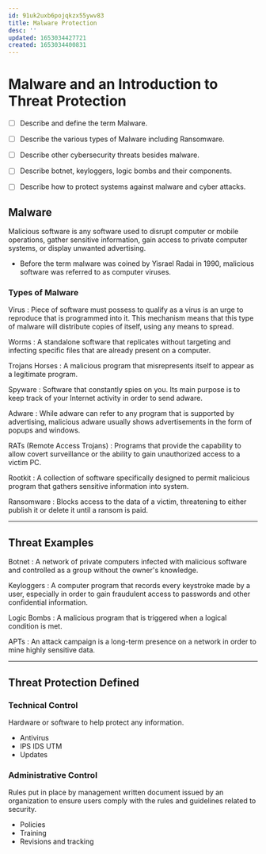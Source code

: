 ```yaml
---
id: 91uk2uxb6pojqkzx55ywv83
title: Malware Protection
desc: ''
updated: 1653034427721
created: 1653034400831
---
```


# Malware and an Introduction to Threat Protection

- [ ] Describe and define the term Malware.
- [ ] Describe the various types of Malware including Ransomware.

- [ ] Describe other cybersecurity threats besides malware.
- [ ] Describe botnet, keyloggers, logic bombs and their components.

- [ ] Describe how to protect systems against malware and cyber attacks.

## Malware

Malicious software is any software used to disrupt computer or mobile operations, gather sensitive information, gain access to private computer systems, or display unwanted advertising.

- Before the term malware was coined by Yisrael Radai in 1990, malicious software was referred to as computer viruses.

### Types of Malware

Virus
: Piece of software must possess to qualify as a virus is an urge to reproduce that is programmed into it. This mechanism means that this type of malware will distribute copies of itself, using any means to spread.

Worms
: A standalone software that replicates without targeting and infecting specific files that are already present on a computer.

Trojans Horses
: A malicious program that misrepresents itself to appear as a legitimate program.

Spyware
: Software that constantly spies on you. Its main purpose is to keep track of your Internet activity in order to send adware.

Adware
: While adware can refer to any program that is supported by advertising, malicious adware usually shows advertisements in the form of popups and windows.

RATs (Remote Access Trojans)
: Programs that provide the capability to allow covert surveillance or the ability to gain unauthorized access to a victim PC.

Rootkit
: A collection of software specifically designed to permit malicious program that gathers sensitive information into system.

Ransomware
: Blocks access to the data of a victim, threatening to either publish it or delete it until a ransom is paid.

---

## Threat Examples

Botnet
: A network of private computers infected with malicious software and controlled as a group without the owner's knowledge.

Keyloggers
: A computer program that records every keystroke made by a user, especially in order to gain fraudulent access to passwords and other confidential information.

Logic Bombs
: A malicious program that is triggered when a logical condition is met.

APTs
: An attack campaign is a long-term presence on a network in order to mine highly sensitive data.

---

## Threat Protection Defined

### Technical Control

Hardware or software to help protect any information.

- Antivirus
- IPS IDS UTM
- Updates

### Administrative Control

Rules put in place by management written document issued by an organization to ensure users comply with the rules and guidelines related to security.

- Policies
- Training
- Revisions and tracking
